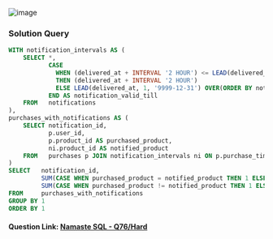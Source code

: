 ![image](https://github.com/user-attachments/assets/774f303e-5bb2-478e-b03f-ea5d6ae12043)


### Solution Query

```sql
WITH notification_intervals AS (
    SELECT *,
           CASE 
             WHEN (delivered_at + INTERVAL '2 HOUR') <= LEAD(delivered_at, 1, '9999-12-31') OVER(ORDER BY notification_id)
             THEN (delivered_at + INTERVAL '2 HOUR') 
             ELSE LEAD(delivered_at, 1, '9999-12-31') OVER(ORDER BY notification_id)
           END AS notification_valid_till
    FROM   notifications
),
purchases_with_notifications AS (
    SELECT notification_id,
           p.user_id,
           p.product_id AS purchased_product,
           ni.product_id AS notified_product
    FROM   purchases p JOIN notification_intervals ni ON p.purchase_timestamp BETWEEN delivered_at AND notification_valid_till
)
SELECT   notification_id, 
         SUM(CASE WHEN purchased_product = notified_product THEN 1 ELSE 0 END) AS same_product_purchases,
         SUM(CASE WHEN purchased_product != notified_product THEN 1 ELSE 0 END) AS different_product_purchases
FROM     purchases_with_notifications
GROUP BY 1
ORDER BY 1
```


#### Question Link: [Namaste SQL - Q76/Hard](https://www.namastesql.com/coding-problem/76-amazon-notifications)